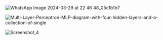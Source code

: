 ![WhatsApp Image 2024-03-29 at 22 46 48_05c1b1b7](https://github.com/MurradBinAmir/Python/assets/136635900/50341c57-5a28-4965-a5c5-594afcf649b2)




![Multi-Layer-Perceptron-MLP-diagram-with-four-hidden-layers-and-a-collection-of-single](https://github.com/MurradBinAmir/Python/assets/136635900/86fe34c7-8d69-47fe-8223-b95edae6ed81)



![Screenshot_4](https://github.com/MurradBinAmir/Python/assets/136635900/514d436a-5109-4353-aecb-06aae383ac23)

